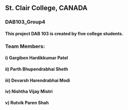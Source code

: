 ## St. Clair College, CANADA
### DAB103_Group4
#### This project DAB 103 is created by five college students.
### Team Members:
#### i) Gargiben Hardikkumar Patel
#### ii) Parth Bhupendrabhai Sheth
#### iii) Devarsh Harendrabhai Modi
#### iv) Nishtha Vijay Mistri
#### v) Rutvik Paren Shah
